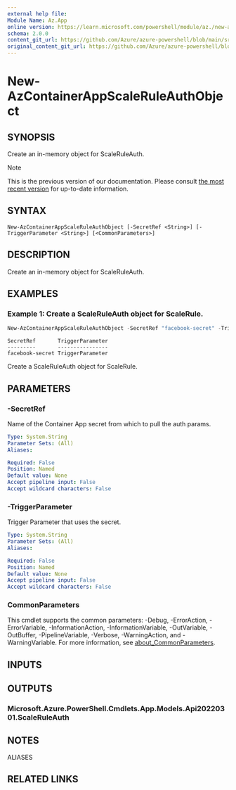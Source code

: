 ```yaml
---
external help file:
Module Name: Az.App
online version: https://learn.microsoft.com/powershell/module/az./new-azcontainerappscaleruleauthobject
schema: 2.0.0
content_git_url: https://github.com/Azure/azure-powershell/blob/main/src/App/help/New-AzContainerAppScaleRuleAuthObject.md
original_content_git_url: https://github.com/Azure/azure-powershell/blob/main/src/App/help/New-AzContainerAppScaleRuleAuthObject.md
---
```


# New-AzContainerAppScaleRuleAuthObject

## SYNOPSIS
Create an in-memory object for ScaleRuleAuth.

> [!NOTE]
>This is the previous version of our documentation. Please consult [the most recent version](/powershell/module/az.app/new-azcontainerappscaleruleauthobject) for up-to-date information.

## SYNTAX

```
New-AzContainerAppScaleRuleAuthObject [-SecretRef <String>] [-TriggerParameter <String>] [<CommonParameters>]
```

## DESCRIPTION
Create an in-memory object for ScaleRuleAuth.

## EXAMPLES

### Example 1: Create a ScaleRuleAuth object for ScaleRule.
```powershell
New-AzContainerAppScaleRuleAuthObject -SecretRef "facebook-secret" -TriggerParameter "TriggerParameter"
```

```output
SecretRef       TriggerParameter
---------       ----------------
facebook-secret TriggerParameter
```

Create a ScaleRuleAuth object for ScaleRule.

## PARAMETERS

### -SecretRef
Name of the Container App secret from which to pull the auth params.

```yaml
Type: System.String
Parameter Sets: (All)
Aliases:

Required: False
Position: Named
Default value: None
Accept pipeline input: False
Accept wildcard characters: False
```

### -TriggerParameter
Trigger Parameter that uses the secret.

```yaml
Type: System.String
Parameter Sets: (All)
Aliases:

Required: False
Position: Named
Default value: None
Accept pipeline input: False
Accept wildcard characters: False
```

### CommonParameters
This cmdlet supports the common parameters: -Debug, -ErrorAction, -ErrorVariable, -InformationAction, -InformationVariable, -OutVariable, -OutBuffer, -PipelineVariable, -Verbose, -WarningAction, and -WarningVariable. For more information, see [about_CommonParameters](http://go.microsoft.com/fwlink/?LinkID=113216).

## INPUTS

## OUTPUTS

### Microsoft.Azure.PowerShell.Cmdlets.App.Models.Api20220301.ScaleRuleAuth

## NOTES

ALIASES

## RELATED LINKS

